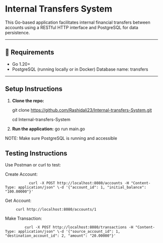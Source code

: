 # Internal Transfers System

This Go-based application facilitates internal financial transfers between accounts using a RESTful HTTP interface and PostgreSQL for data persistence.

---

## 🔧 Requirements

- Go 1.20+
- PostgreSQL (running locally or in Docker)
  Database name: transfers

---

##  Setup Instructions

1. **Clone the repo:**
   
   git clone https://github.com/Rashidali23/Internal-transfers-System.git

    cd Internal-transfers-System

 3. **Run the application:**
    go run main.go
  
  NOTE: Make sure PostgreSQL is running and accessible

##  Testing Instructions

Use Postman or curl to test:

 Create Account:
 
               curl -X POST http://localhost:8080/accounts -H "Content-Type: application/json" \-d '{"account_id": 1, "initial_balance": "100.00000"}'




Get Account:

         curl http://localhost:8080/accounts/1 



Make Transaction:

             curl -X POST http://localhost:8080/transactions -H "Content-Type: application/json" \-d '{"source_account_id": 1, "destination_account_id": 2, "amount": "20.00000"}'  

